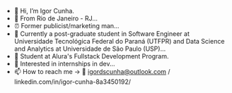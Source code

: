 - 👋 Hi, I’m Igor Cunha.
- 📍 From Rio de Janeiro - RJ...
- ⏰ Former publicist/marketing man...
- 🌱 Currently a post-graduate student in Software Engineer at Universidade Tecnológica Federal do Paraná (UTFPR) and Data Science and Analytics at Universidade de São Paulo (USP)...
- 📘 Student at Alura's Fullstack Development Program.
- 👀 Interested in internships in dev...
- 📫 How to reach me -> 📩 igordscunha@outlook.com / linkedin.com/in/igor-cunha-8a3450192/
